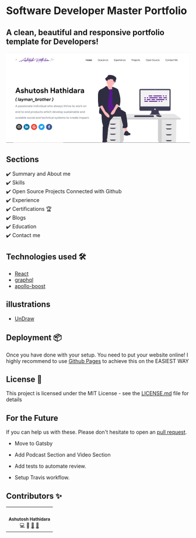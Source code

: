 # Software Developer Master Portfolio


## A clean, beautiful and responsive portfolio template for Developers!


<p align="center"> 
  <kbd>
  	<a href="https://ashutosh1919.github.io" target="_blank">
		<img src="images/front.PNG"></img>
	</a>
  </kbd>
</p>






## Sections 
✔️ Summary and About me\
✔️ Skills \
✔️ Open Source Projects Connected with Github\
✔️ Experience\
✔️ Certifications 🏆\
✔️ Blogs\
✔️ Education\
✔️ Contact me


## Technologies used 🛠️

- [React](https://reactjs.org/)
- [graphql](https://graphql.org/) 
- [apollo-boost](https://www.apollographql.com/docs/react/get-started/) 

## illustrations
- [UnDraw](https://undraw.co/illustrations)

## Deployment 📦 
Once you have done with your setup. You need to put your website online!
I highly recommend to use [Github Pages](https://create-react-app.dev/docs/deployment/#github-pages) to achieve this on the EASIEST WAY



## License 📄

This project is licensed under the MIT License - see the [LICENSE.md](./LICENSE) file for details




## For the Future 
If you can help us with these. Please don't hesitate to open an [pull request](https://github.com/ashutosh1919/masterPortfolio/pulls).

- Move to Gatsby

- Add Podcast Section and Video Section

- Add tests to automate review.

- Setup Travis workflow.

## Contributors ✨

<!-- ALL-CONTRIBUTORS-LIST:START - Do not remove or modify this section -->
<!-- prettier-ignore-start -->
<!-- markdownlint-disable -->
<table>
  <tr>
    <td align="center"><a ><img src="https://avatars2.githubusercontent.com/u/20843596?s=460&u=f9348a38571fa0993d58db1c06d471b53210dc74&v=4" width="100px;" alt=""/><br /><sub><b>Ashutosh Hathidara</b></sub></a><br /><a  title="Code">💻</a> <a  title="Documentation">📖</a> <a href="#design-ashutosh1919" title="Design">🎨</a> <a href="#maintenance-ashutosh1919" title="Maintenance">🚧</a></td>
  </tr>
</table>

<!-- markdownlint-enable -->
<!-- prettier-ignore-end -->
<!-- ALL-CONTRIBUTORS-LIST:END -->

